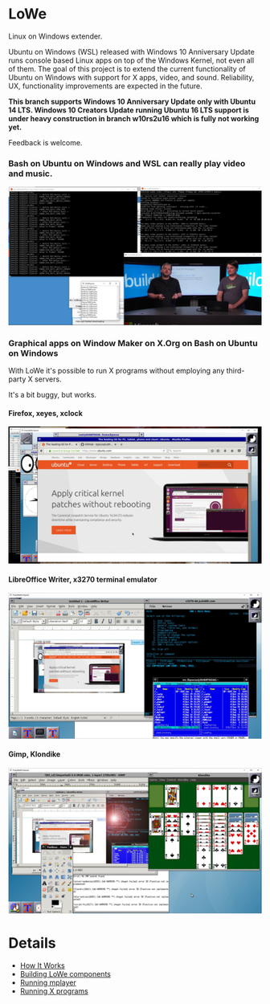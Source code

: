 # LoWe
Linux on Windows extender.

Ubuntu on Windows (WSL) released with Windows 10 Anniversary Update runs console based Linux apps on top of the Windows Kernel, not even all of them. The goal of this project is to extend the current functionality of Ubuntu on Windows with support for X apps, video, and sound. Reliability, UX, functionality improvements are expected in the future.

**This branch supports Windows 10 Anniversary Update only with Ubuntu 14 LTS. Windows 10 Creators Update running Ubuntu 16 LTS support is under heavy construction in branch w10rs2u16 which is fully not working yet.** 

Feedback is welcome.

### Bash on Ubuntu on Windows and WSL can really play video and music.

![working LoWe and mplayer](docs/img/readme/01_mplayer.jpg "Ubuntu on Windows can play video and music")

### Graphical apps on Window Maker on X.Org on Bash on Ubuntu on Windows

With LoWe it's possible to run X programs without employing any third-party X servers.

It's a bit buggy, but works. 

#### Firefox, xeyes, xclock

![working LoWe and X](docs/img/readme/02_x1.jpg "Ubuntu on Windows can run x")

#### LibreOffice Writer, x3270 terminal emulator

![working LoWe and X](docs/img/readme/03_x2.jpg "Ubuntu on Windows can run x")

#### Gimp, Klondike

![working LoWe and X](docs/img/readme/04_x3.jpg "Ubuntu on Windows can run x")

# Details

- [How It Works](docs/howitworks.md)
- [Building LoWe components](docs/buildrun.md)
- [Running mplayer](docs/mplayer.md)
- [Running X programs](docs/x.md)

